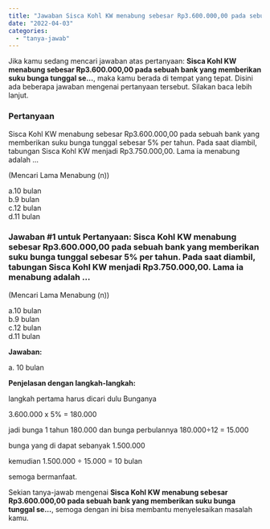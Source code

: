 ```yaml
---
title: "Jawaban Sisca Kohl KW menabung sebesar Rp3.600.000,00 pada sebuah bank yang memberikan suku bunga tunggal se..."
date: "2022-04-03"
categories: 
  - "tanya-jawab"
---
```


Jika kamu sedang mencari jawaban atas pertanyaan: **Sisca Kohl KW menabung sebesar Rp3.600.000,00 pada sebuah bank yang memberikan suku bunga tunggal se...**, maka kamu berada di tempat yang tepat. Disini ada beberapa jawaban mengenai pertanyaan tersebut. Silakan baca lebih lanjut.

### Pertanyaan

Sisca Kohl KW menabung sebesar Rp3.600.000,00 pada sebuah bank yang memberikan suku bunga tunggal sebesar 5% per tahun. Pada saat diambil, tabungan Sisca Kohl KW menjadi Rp3.750.000,00. Lama ia menabung adalah ...  
  
(Mencari Lama Menabung (n))  
  
a.10 bulan  
b.9 bulan  
c.12 bulan  
d.11 bulan

### Jawaban #1 untuk Pertanyaan: Sisca Kohl KW menabung sebesar Rp3.600.000,00 pada sebuah bank yang memberikan suku bunga tunggal sebesar 5% per tahun. Pada saat diambil, tabungan Sisca Kohl KW menjadi Rp3.750.000,00. Lama ia menabung adalah ...  
  
(Mencari Lama Menabung (n))  
  
a.10 bulan  
b.9 bulan  
c.12 bulan  
d.11 bulan

**Jawaban:**

a. 10 bulan

**Penjelasan dengan langkah-langkah:**

langkah pertama harus dicari dulu Bunganya

3.600.000 x 5% = 180.000

jadi bunga 1 tahun 180.000 dan bunga perbulannya 180.000÷12 = 15.000

bunga yang di dapat sebanyak 1.500.000

kemudian 1.500.000 ÷ 15.000 = 10 bulan

semoga bermanfaat.

Sekian tanya-jawab mengenai **Sisca Kohl KW menabung sebesar Rp3.600.000,00 pada sebuah bank yang memberikan suku bunga tunggal se...**, semoga dengan ini bisa membantu menyelesaikan masalah kamu.
